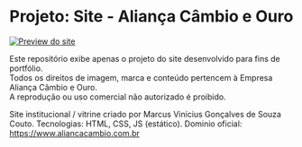 # Projeto: Site - Aliança Câmbio e Ouro

[![Preview do site](./preview.png)](https://Marcus-V-Couto.github.io/alianca-cambio-e-ouro/)

Este repositório exibe apenas o projeto do site desenvolvido para fins de portfólio.  
Todos os direitos de imagem, marca e conteúdo pertencem à Empresa Aliança Câmbio e Ouro.  
A reprodução ou uso comercial não autorizado é proibido.

Site institucional / vitrine criado por Marcus Vinícius Gonçalves de Souza Couto. 
Tecnologias: HTML, CSS, JS (estático).
Dominio oficial: https://www.aliancacambio.com.br